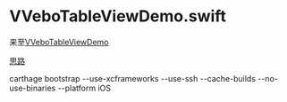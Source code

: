 # VVeboTableViewDemo.swift
来至[VVeboTableViewDemo](https://github.com/johnil/VVeboTableViewDemo)

[思路](https://blog.twitter.com/2012/simple-strategies-for-smooth-animation-on-the-iphone)

carthage bootstrap --use-xcframeworks --use-ssh --cache-builds --no-use-binaries --platform iOS
